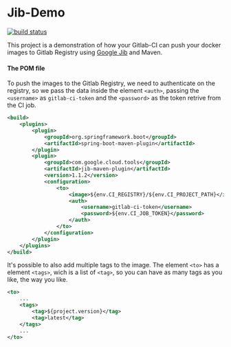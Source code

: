 # Jib-Demo

[![build status](https://gitlab.com/rafael.santana/jib-demo/badges/master/build.svg)](https://gitlab.com/rafael.santana/jib-demo/commits/master)

This project is a demonstration of how your Gitlab-CI can push your docker images to Gitlab Registry using [Google Jib](https://github.com/GoogleContainerTools/jib) and Maven.

#### The POM file

To push the images to the Gitlab Registry, we need to authenticate on the registry, so we pass the data inside the element `<auth>`, passing the `<username>` as `gitlab-ci-token` and the `<password>` as the token retrive from the CI job.

```xml
<build>
	<plugins>
		<plugin>
			<groupId>org.springframework.boot</groupId>
			<artifactId>spring-boot-maven-plugin</artifactId>
		</plugin>
		<plugin>
			<groupId>com.google.cloud.tools</groupId>
			<artifactId>jib-maven-plugin</artifactId>
			<version>1.1.2</version>
			<configuration>
				<to>
					<image>${env.CI_REGISTRY}/${env.CI_PROJECT_PATH}</image>
					<auth>
						<username>gitlab-ci-token</username>
						<password>${env.CI_JOB_TOKEN}</password>
					</auth>
				</to>
			</configuration>
		</plugin>
	</plugins>
</build>
```

It's possible to also add multiple tags to the image. The element `<to>` has a element `<tags>`, wich is a list of `<tag>`, so you can have as many tags as you like, the way you like.

```xml
<to>
    ...
    <tags>
    	<tag>${project.version}</tag>
    	<tag>latest</tag>
    </tags>
    ...
</to>
```
